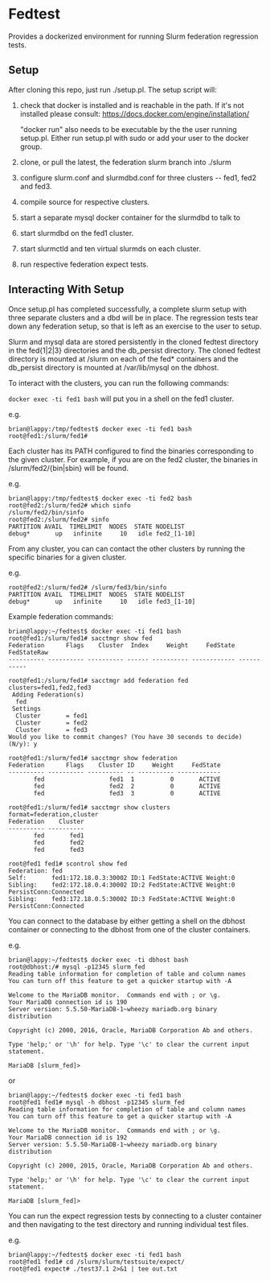 # Fedtest
Provides a dockerized environment for running Slurm federation regression tests.

## Setup
After cloning this repo, just run ./setup.pl. The setup script will:

1. check that docker is installed and is reachable in the path. If it's not installed please consult:
https://docs.docker.com/engine/installation/

   "docker run" also needs to be executable by the the user running setup.pl. Either run setup.pl with sudo or add your user to the docker group.
1. clone, or pull the latest, the federation slurm branch into ./slurm
1. configure slurm.conf and slurmdbd.conf for three clusters -- fed1, fed2 and fed3.
1. compile source for respective clusters.
1. start a separate mysql docker container for the slurmdbd to talk to
1. start slurmdbd on the fed1 cluster.
1. start slurmctld and ten virtual slurmds on each cluster.
1. run respective federation expect tests.

## Interacting With Setup
Once setup.pl has completed successfully, a complete slurm setup with three separate clusters and a dbd will be in place. The regression tests tear down any federation setup, so that is left as an exercise to the user to setup.

Slurm and mysql data are stored persistently in the cloned fedtest directory in the fed{1|2|3} directories and the db_persist directory. The cloned fedtest directory is mounted at /slurm on each of the fed\* containers and the db_persist directory is mounted at /var/lib/mysql on the dbhost.

To interact with the clusters, you can run the following commands:

`docker exec -ti fed1 bash` will put you in a shell on the fed1 cluster.

e.g.
```
brian@lappy:/tmp/fedtest$ docker exec -ti fed1 bash
root@fed1:/slurm/fed1#
```

Each cluster has its PATH configured to find the binaries corresponding to the given cluster. For example, if you are on the fed2 cluster, the binaries in /slurm/fed2/{bin|sbin} will be found.

e.g.
```
brian@lappy:/tmp/fedtest$ docker exec -ti fed2 bash
root@fed2:/slurm/fed2# which sinfo
/slurm/fed2/bin/sinfo
root@fed2:/slurm/fed2# sinfo
PARTITION AVAIL  TIMELIMIT  NODES  STATE NODELIST
debug*       up   infinite     10   idle fed2_[1-10]
```

From any cluster, you can can contact the other clusters by running the specific binaries for a given cluster.

e.g.
```
root@fed2:/slurm/fed2# /slurm/fed3/bin/sinfo
PARTITION AVAIL  TIMELIMIT  NODES  STATE NODELIST
debug*       up   infinite     10   idle fed3_[1-10]
```


Example federation commands:
```
brian@lappy:~/fedtest$ docker exec -ti fed1 bash
root@fed1:/slurm/fed1# sacctmgr show fed
Federation      Flags    Cluster  Index     Weight     FedState FedStateRaw
---------- ---------- ---------- ------ ---------- ------------ -----------

root@fed1:/slurm/fed1# sacctmgr add federation fed clusters=fed1,fed2,fed3
 Adding Federation(s)
  fed
 Settings
  Cluster       = fed1
  Cluster       = fed2
  Cluster       = fed3
Would you like to commit changes? (You have 30 seconds to decide)
(N/y): y

root@fed1:/slurm/fed1# sacctmgr show federation
Federation      Flags    Cluster ID     Weight     FedState
---------- ---------- ---------- -- ---------- ------------
       fed                  fed1  1          0       ACTIVE
       fed                  fed2  2          0       ACTIVE
       fed                  fed3  3          0       ACTIVE

root@fed1:/slurm/fed1# sacctmgr show clusters format=federation,cluster
Federation    Cluster
---------- ----------
       fed       fed1
       fed       fed2
       fed       fed3

root@fed1 fed1# scontrol show fed
Federation: fed
Self:       fed1:172.18.0.3:30002 ID:1 FedState:ACTIVE Weight:0
Sibling:    fed2:172.18.0.4:30002 ID:2 FedState:ACTIVE Weight:0 PersistConn:Connected
Sibling:    fed3:172.18.0.5:30002 ID:3 FedState:ACTIVE Weight:0 PersistConn:Connected
```

You can connect to the database by either getting a shell on the dbhost container or
connecting to the dbhost from one of the cluster containers.

e.g.
```
brian@lappy:~/fedtest$ docker exec -ti dbhost bash
root@dbhost:/# mysql -p12345 slurm_fed
Reading table information for completion of table and column names
You can turn off this feature to get a quicker startup with -A

Welcome to the MariaDB monitor.  Commands end with ; or \g.
Your MariaDB connection id is 190
Server version: 5.5.50-MariaDB-1~wheezy mariadb.org binary distribution

Copyright (c) 2000, 2016, Oracle, MariaDB Corporation Ab and others.

Type 'help;' or '\h' for help. Type '\c' to clear the current input statement.

MariaDB [slurm_fed]>

```
or
```
brian@lappy:~/fedtest$ docker exec -ti fed1 bash
root@fed1 fed1# mysql -h dbhost -p12345 slurm_fed
Reading table information for completion of table and column names
You can turn off this feature to get a quicker startup with -A

Welcome to the MariaDB monitor.  Commands end with ; or \g.
Your MariaDB connection id is 192
Server version: 5.5.50-MariaDB-1~wheezy mariadb.org binary distribution

Copyright (c) 2000, 2015, Oracle, MariaDB Corporation Ab and others.

Type 'help;' or '\h' for help. Type '\c' to clear the current input statement.

MariaDB [slurm_fed]>

```

You can run the expect regression tests by connecting to a cluster container and
then navigating to the test directory and running individual test files.

e.g.
```
brian@lappy:~/fedtest$ docker exec -ti fed1 bash
root@fed1 fed1# cd /slurm/slurm/testsuite/expect/
root@fed1 expect# ./test37.1 2>&1 | tee out.txt
```
